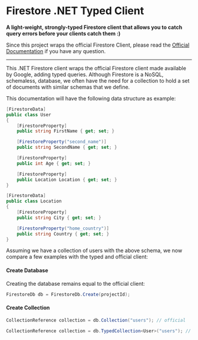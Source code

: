 # Firestore .NET Typed Client

**A light-weight, strongly-typed Firestore client that allows you to catch query errors before your clients catch
them :)**

Since this project wraps the official Firestore Client,
please read the [Official Documentation](https://cloud.google.com/dotnet/docs/reference/Google.Cloud.Firestore/latest)
if you have any question.

---
This .NET Firestore client wraps the official Firestore client made available by Google, adding typed queries.
Although Firestore is a NoSQL, schemaless, database, we often have the need for a collection to hold a set of documents
with similar schemas that we define.

This documentation will have the following data structure as example:

```csharp
[FirestoreData]
public class User
{
    [FirestoreProperty]
    public string FirstName { get; set; }

    [FirestoreProperty("second_name")]
    public string SecondName { get; set; }

    [FirestoreProperty]
    public int Age { get; set; }

    [FirestoreProperty]
    public Location Location { get; set; }
}

[FirestoreData]
public class Location
{
    [FirestoreProperty]
    public string City { get; set; }

    [FirestoreProperty("home_country")]
    public string Country { get; set; }
}
```

Assuming we have a collection of users with the above schema, we now compare a few examples with the typed and official
client:

#### Create Database

Creating the database remains equal to the official client:
```csharp
FirestoreDb db = FirestoreDb.Create(projectId);
```


#### Create Collection

```csharp
CollectionReference collection = db.Collection("users"); // official

CollectionReference collection = db.TypedCollection<User>("users"); // Typed client
```

